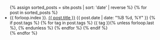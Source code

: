 <link rel="stylesheet" href="/assets/css/custom.css">
<ul>
  {% assign sorted_posts = site.posts | sort: 'date' | reverse %}
  {% for post in sorted_posts %}
  <li>
    <span>{{ forloop.index }}.</span>
    <a href="{{ post.url }}">{{ post.title }}</a>
    <span>{{ post.date | date: "%B %d, %Y" }}
        {% if post.tags %} 
        {% for tag in post.tags %}
          <span>{{ tag }}</span>{% unless forloop.last %}, {% endunless %}
        {% endfor %}
    {% endif %}
    </span>
  </li>
  {% endfor %}
</ul>
